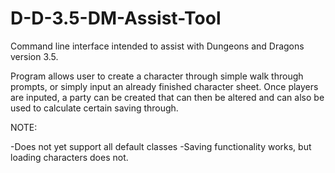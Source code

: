 # D-D-3.5-DM-Assist-Tool

Command line interface intended to assist with Dungeons and Dragons version 3.5.

Program allows user to create a character through simple walk through prompts, or
simply input an already finished character sheet.  Once players are inputed, a 
party can be created that can then be altered and can also be used to calculate
certain saving through.

NOTE:

-Does not yet support all default classes
-Saving functionality works, but loading characters does not.
